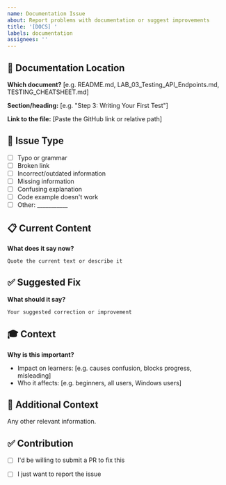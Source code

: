 ```yaml
---
name: Documentation Issue
about: Report problems with documentation or suggest improvements
title: '[DOCS] '
labels: documentation
assignees: ''
---
```


## 📄 Documentation Location

**Which document?**
[e.g. README.md, LAB_03_Testing_API_Endpoints.md, TESTING_CHEATSHEET.md]

**Section/heading:**
[e.g. "Step 3: Writing Your First Test"]

**Link to the file:**
[Paste the GitHub link or relative path]

## 🐛 Issue Type

- [ ] Typo or grammar
- [ ] Broken link
- [ ] Incorrect/outdated information
- [ ] Missing information
- [ ] Confusing explanation
- [ ] Code example doesn't work
- [ ] Other: ___________

## 📋 Current Content

**What does it say now?**
```
Quote the current text or describe it
```

## ✅ Suggested Fix

**What should it say?**
```
Your suggested correction or improvement
```

## 🎓 Context

**Why is this important?**
- Impact on learners: [e.g. causes confusion, blocks progress, misleading]
- Who it affects: [e.g. beginners, all users, Windows users]

## 📝 Additional Context

Any other relevant information.

## ✅ Contribution

- [ ] I'd be willing to submit a PR to fix this
- [ ] I just want to report the issue

